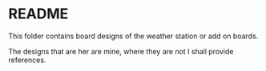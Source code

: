 # README


This folder contains board designs of the weather station or add on boards.

The designs that are her are mine, where they are not I shall provide references.
